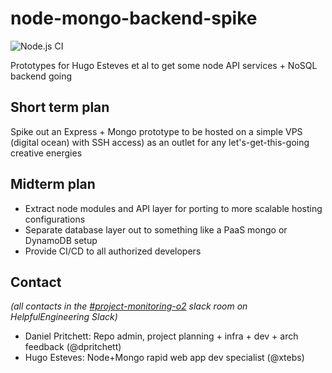 # node-mongo-backend-spike
![Node.js CI](https://github.com/CoVital-Project/node-mongo-backend-spike/workflows/Node.js%20CI/badge.svg)

Prototypes for Hugo Esteves et al to get some node API services + NoSQL backend going

## Short term plan
Spike out an Express + Mongo prototype to be hosted on a simple VPS (digital ocean) with SSH access) as an outlet for any let's-get-this-going creative energies

## Midterm plan
- Extract node modules and API layer for porting to more scalable hosting configurations
- Separate database layer out to something like a PaaS mongo or DynamoDB setup
- Provide CI/CD to all authorized developers

## Contact
_(all contacts in the [#project-monitoring-o2](https://app.slack.com/client/TUTSYURT3/CV52VNTJM) slack room on HelpfulEngineering Slack)_
- Daniel Pritchett: Repo admin, project planning + infra + dev + arch feedback (@dpritchett)
- Hugo Esteves: Node+Mongo rapid web app dev specialist (@xtebs)
